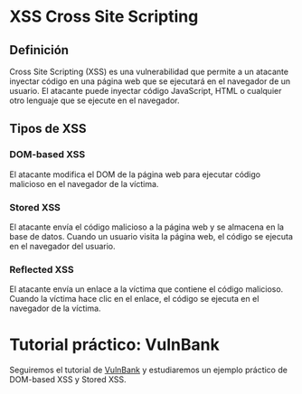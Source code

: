 # XSS Cross Site Scripting

## Definición
Cross Site Scripting (XSS) es una vulnerabilidad que permite a un atacante inyectar código en una página web que se ejecutará en el navegador de un usuario. El atacante puede inyectar código JavaScript, HTML o cualquier otro lenguaje que se ejecute en el navegador.

## Tipos de XSS

### DOM-based XSS
El atacante modifica el DOM de la página web para ejecutar código malicioso en el navegador de la víctima.

### Stored XSS
El atacante envía el código malicioso a la página web y se almacena en la base de datos. Cuando un usuario visita la página web, el código se ejecuta en el navegador del usuario.

### Reflected XSS
El atacante envía un enlace a la víctima que contiene el código malicioso. Cuando la víctima hace clic en el enlace, el código se ejecuta en el navegador de la víctima.

# Tutorial práctico: VulnBank

Seguiremos el tutorial de [VulnBank](https://docs.google.com/document/d/1RnPtBNo49Kx02tUwCvHib3eC-Kk4q8ZZ5Jrv8vsjdnI/edit?usp=sharing) y estudiaremos un ejemplo práctico de DOM-based XSS y Stored XSS.
 
